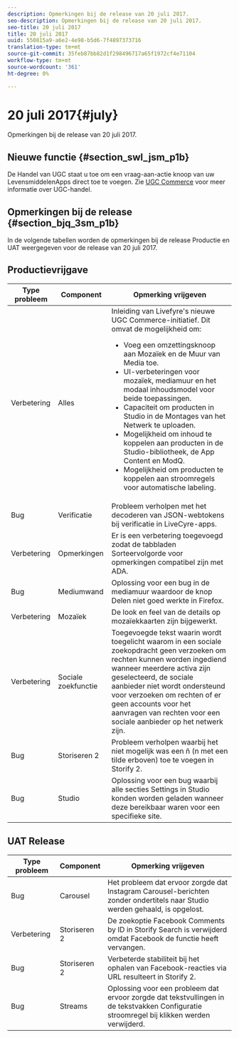 ```yaml
---
description: Opmerkingen bij de release van 20 juli 2017.
seo-description: Opmerkingen bij de release van 20 juli 2017.
seo-title: 20 juli 2017
title: 20 juli 2017
uuid: 550815a9-a6e2-4e98-b5d6-7f4897373716
translation-type: tm+mt
source-git-commit: 35feb87bb82d1f298496717a65f1972cf4e71104
workflow-type: tm+mt
source-wordcount: '361'
ht-degree: 0%

---
```



# 20 juli 2017{#july}

Opmerkingen bij de release van 20 juli 2017.

## Nieuwe functie {#section_swl_jsm_p1b}

De Handel van UGC staat u toe om een vraag-aan-actie knoop van uw LevensmiddelenApps direct toe te voegen. Zie [UGC Commerce](../../../c-features-livefyre/c-ugc-commerce.md#c_ugc_commerce) voor meer informatie over UGC-handel.

## Opmerkingen bij de release {#section_bjq_3sm_p1b}

In de volgende tabellen worden de opmerkingen bij de release Productie en UAT weergegeven voor de release van 20 juli 2017.

## Productievrijgave

| Type probleem | Component | Opmerking vrijgeven |
|--- |--- |--- |
| Verbetering | Alles | Inleiding van Livefyre&#39;s nieuwe UGC Commerce-initiatief. Dit omvat de mogelijkheid om:  <br><ul><li>Voeg een omzettingsknoop aan Mozaïek en de Muur van Media toe. </li><li>UI-verbeteringen voor mozaïek, mediamuur en het modaal inhoudsmodel voor beide toepassingen. </li><li>Capaciteit om producten in Studio in de Montages van het Netwerk te uploaden.</li><li> Mogelijkheid om inhoud te koppelen aan producten in de Studio-bibliotheek, de App Content en ModQ.</li><li> Mogelijkheid om producten te koppelen aan stroomregels voor automatische labeling.</li></ul> |
| Bug | Verificatie | Probleem verholpen met het decoderen van JSON-webtokens bij verificatie in LiveCyre-apps. |
| Verbetering | Opmerkingen | Er is een verbetering toegevoegd zodat de tabbladen Sorteervolgorde voor opmerkingen compatibel zijn met ADA. |
| Bug | Mediumwand | Oplossing voor een bug in de mediamuur waardoor de knop Delen niet goed werkte in Firefox. |
| Verbetering | Mozaïek | De look en feel van de details op mozaïekkaarten zijn bijgewerkt. |
| Verbetering | Sociale zoekfunctie | Toegevoegde tekst waarin wordt toegelicht waarom in een sociale zoekopdracht geen verzoeken om rechten kunnen worden ingediend wanneer meerdere activa zijn geselecteerd, de sociale aanbieder niet wordt ondersteund voor verzoeken om rechten of er geen accounts voor het aanvragen van rechten voor een sociale aanbieder op het netwerk zijn. |
| Bug | Storiseren 2 | Probleem verholpen waarbij het niet mogelijk was een ñ (n met een tilde erboven) toe te voegen in Storify 2. |
| Bug | Studio | Oplossing voor een bug waarbij alle secties Settings in Studio konden worden geladen wanneer deze bereikbaar waren voor een specifieke site. |


## UAT Release

| **Type probleem** | **Component** | **Opmerking vrijgeven** |
|---|---|---|
| Bug | Carousel | Het probleem dat ervoor zorgde dat Instagram Carousel-berichten zonder ondertitels naar Studio werden gehaald, is opgelost. |
| Verbetering | Storiseren 2 | De zoekoptie Facebook Comments by ID in Storify Search is verwijderd omdat Facebook de functie heeft vervangen. |
| Bug | Storiseren 2 | Verbeterde stabiliteit bij het ophalen van Facebook-reacties via URL resulteert in Storify 2. |
| Bug | Streams | Oplossing voor een probleem dat ervoor zorgde dat tekstvullingen in de tekstvakken Configuratie stroomregel bij klikken werden verwijderd. |

